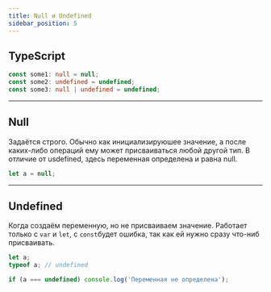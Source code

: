 ```yaml
---
title: Null и Undefined
sidebar_position: 5
---
```


## TypeScript 

```ts
const some1: null = null;
const some2: undefined = undefined;
const some3: null | undefined = undefined;
```

---

## Null

Задаётся строго. Обычно как инициализируюшее значение, а после каких-либо операций ему может присваиваться любой другой тип. В отличие от usdefined, здесь переменная определена и равна null.

```js
let a = null;
```

***

## Undefined

Когда создаём переменную, но не присваиваем значение. Работает только с ```var``` и ```let```, с ```const```будет ошибка, так как ей нужно сразу что-ниб присваивать.

```js
let a;
typeof a; // undefined

if (a === undefined) console.log('Переменная не определена');
```
